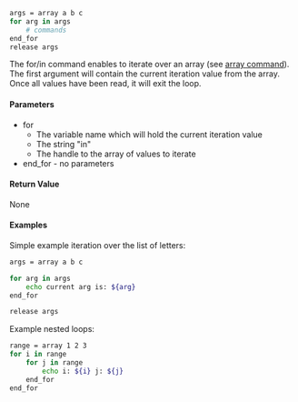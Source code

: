 ```sh
args = array a b c
for arg in args
    # commands
end_for
release args
```

The for/in command enables to iterate over an array (see [array command](#sdk__Array)).<br>
The first argument will contain the current iteration value from the array.<br>
Once all values have been read, it will exit the loop.

#### Parameters

* for
  * The variable name which will hold the current iteration value
  * The string "in"
  * The handle to the array of values to iterate
* end_for - no parameters

#### Return Value

None

#### Examples

Simple example iteration over the list of letters:

```sh
args = array a b c

for arg in args
    echo current arg is: ${arg}
end_for

release args
```

Example nested loops:

```sh
range = array 1 2 3
for i in range
    for j in range
        echo i: ${i} j: ${j}
    end_for
end_for
```
